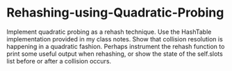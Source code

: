 # Rehashing-using-Quadratic-Probing

Implement quadratic probing as a rehash technique. Use the HashTable implementation provided in my class notes.
Show that collision resolution is happening in a quadratic fashion. Perhaps instrument the rehash function to print some useful output when rehashing, or show the state of the self.slots list before or after a collision occurs. 
